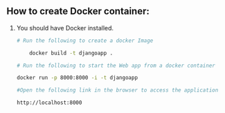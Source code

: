 
## How to create Docker container: 

1. You should have Docker installed. 
    ```bash
	# Run the following to create a docker Image 

    	docker build -t djangoapp .
	
	# Run the following to start the Web app from a docker container 

	docker run -p 8000:8000 -i -t djangoapp  
	
	#Open the following link in the browser to access the application 
	
	http://localhost:8000
    ```

